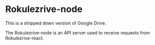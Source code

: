 # Rokulezrive-node
This is a stripped down version of Google Drive.

The Rokulezrive-node is an API server used to receive requests from Rokulezrive-react.